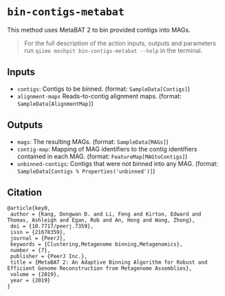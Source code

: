 # `bin-contigs-metabat`
This method uses MetaBAT 2 to bin provided contigs into MAGs. 

> For the full description of the action inputs, outputs and parameters run `qiime moshpit bin-contigs-metabat --help` in the terminal.

## Inputs
- `contigs`: Contigs to be binned. (format: `SampleData[Contigs]`)
- `alignment-maps` Reads-to-contig alignment maps. (format: `SampleData[AlignmentMap]`)

## Outputs
- `mags`: The resulting MAGs. (format: `SampleData[MAGs]`)
- `contig-map`: Mapping of MAG identifiers to the contig identifiers contained in each MAG. (format: `FeatureMap[MAGtoContigs]`)
- `unbinned-contigs`: Contigs that were not binned into any MAG. (format: `SampleData[Contigs % Properties('unbinned')]`)


## Citation
```
@article{key0,
 author = {Kang, Dongwan D. and Li, Feng and Kirton, Edward and Thomas, Ashleigh and Egan, Rob and An, Hong and Wang, Zhong},
 doi = {10.7717/peerj.7359},
 issn = {21678359},
 journal = {PeerJ},
 keywords = {Clustering,Metagenome binning,Metagenomics},
 number = {7},
 publisher = {PeerJ Inc.},
 title = {MetaBAT 2: An Adaptive Binning Algorithm for Robust and Efficient Genome Reconstruction from Metagenome Assemblies},
 volume = {2019},
 year = {2019}
}
```